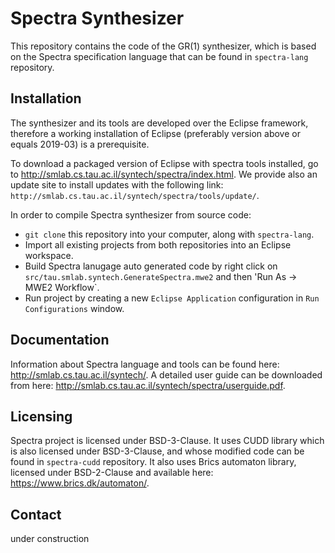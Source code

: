 # Spectra Synthesizer
This repository contains the code of the GR(1) synthesizer, which is based on the Spectra specification language that can be found in `spectra-lang` repository.

## Installation
The synthesizer and its tools are developed over the Eclipse framework, therefore a working installation of Eclipse (preferably version above or equals 2019-03) is a prerequisite.

To download a packaged version of Eclipse with spectra tools installed, go to http://smlab.cs.tau.ac.il/syntech/spectra/index.html.
We provide also an update site to install updates with the following link: `http://smlab.cs.tau.ac.il/syntech/spectra/tools/update/`.

In order to compile Spectra synthesizer from source code:
- `git clone` this repository into your computer, along with `spectra-lang`.
- Import all existing projects from both repositories into an Eclipse workspace.
- Build Spectra lanugage auto generated code by right click on `src/tau.smlab.syntech.GenerateSpectra.mwe2` and then 'Run As -> MWE2 Workflow`.
- Run project by creating a new `Eclipse Application` configuration in `Run Configurations` window.

## Documentation
Information about Spectra language and tools can be found here: http://smlab.cs.tau.ac.il/syntech/.
A detailed user guide can be downloaded from here: http://smlab.cs.tau.ac.il/syntech/spectra/userguide.pdf.

## Licensing
Spectra project is licensed under BSD-3-Clause. It uses CUDD library which is also licensed under BSD-3-Clause, and whose modified code can be found in `spectra-cudd` repository. It also uses Brics automaton library, licensed under BSD-2-Clause and available here: https://www.brics.dk/automaton/.

## Contact
under construction
